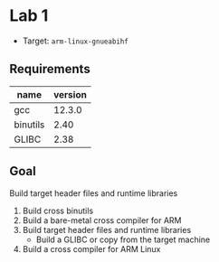 # Lab 1

- Target: `arm-linux-gnueabihf`

## Requirements

| name | version |
| ------------- | -------------- |
| gcc | 12.3.0 |
| binutils | 2.40 |
| GLIBC | 2.38 |

## Goal

Build target header files and runtime libraries

1. Build cross binutils
2. Build a bare-metal cross compiler for ARM
3. Build target header files and runtime libraries
      - Build a GLIBC or copy from the target machine
4. Build a cross compiler for ARM Linux
